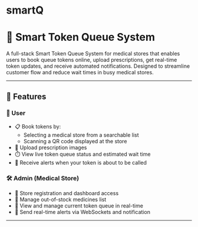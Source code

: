 # smartQ
# 🏥 Smart Token Queue System

A full-stack Smart Token Queue System for medical stores that enables users to book queue tokens online, upload prescriptions, get real-time token updates, and receive automated notifications. Designed to streamline customer flow and reduce wait times in busy medical stores.

---

## 🚀 Features

### 👤 User
- 📋 Book tokens by:
  - Selecting a medical store from a searchable list
  - Scanning a QR code displayed at the store
- 📸 Upload prescription images
- ⏱️ View live token queue status and estimated wait time
- 🔔 Receive alerts when your token is about to be called

### 🛠️ Admin (Medical Store)
- 🏪 Store registration and dashboard access
- 🚫 Manage out-of-stock medicines list
- 🎫 View and manage current token queue in real-time
- 📲 Send real-time alerts via WebSockets and notification

---

